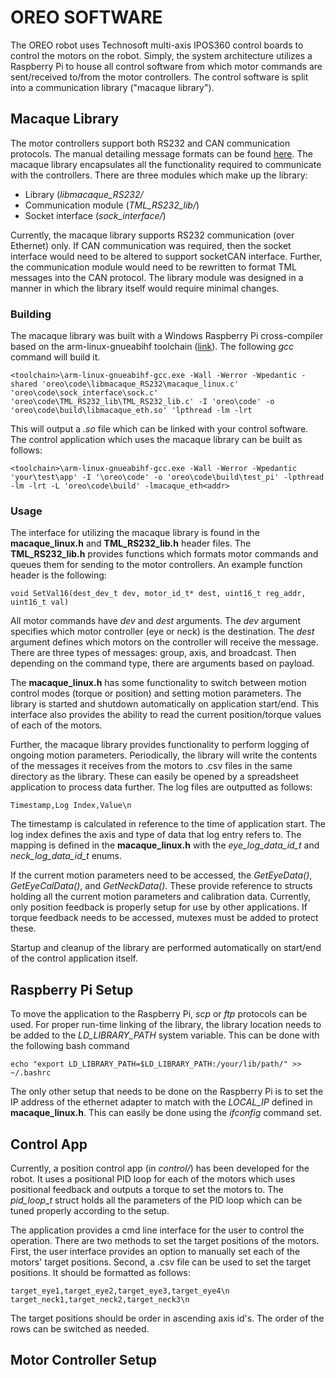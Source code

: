 # OREO SOFTWARE
The OREO robot uses Technosoft multi-axis IPOS360 control boards to control the motors on the robot. Simply, the system architecture utilizes a Raspberry Pi to house all control software from which motor commands are sent/received to/from the motor controllers. The control software is split into a communication library ("macaque library"). 

## Macaque Library
The motor controllers support both RS232 and CAN communication protocols. The manual detailing message formats can be found [here](https://www.technosoftmotion.com/ESM-um-html/index.html?tml_electronic_gearing_mode.htm). The macaque library encapsulates all the functionality required to communicate with the controllers. There are three modules which make up the library:

* Library (*libmacaque\_RS232/*
* Communication module (*TML\_RS232\_lib/*)
* Socket interface (*sock\_interface/*)

Currently, the macaque library supports RS232 communication (over Ethernet) only. If CAN communication was required, then the socket interface would need to be altered to support socketCAN interface. Further, the communication module would need to be rewritten to format TML messages into the CAN protocol. The library module was designed in a manner in which the library itself would require minimal changes.

### Building
The macaque library was built with a Windows Raspberry Pi cross-compiler based on the arm-linux-gnueabihf toolchain ([link](https://gnutoolchains.com/raspberry/)). The following *gcc* command will build it. 

    <toolchain>\arm-linux-gnueabihf-gcc.exe -Wall -Werror -Wpedantic -shared 'oreo\code\libmacaque_RS232\macaque_linux.c' 'oreo\code\sock_interface\sock.c' 'oreo\code\TML_RS232_lib\TML_RS232_lib.c' -I 'oreo\code' -o 'oreo\code\build\libmacaque_eth.so' 'lpthread -lm -lrt
    
This will output a *.so* file which can be linked with your control software. The control application which uses the macaque library can be built as follows:

    <toolchain>\arm-linux-gnueabihf-gcc.exe -Wall -Werror -Wpedantic 'your\test\app' -I '\oreo\code' -o 'oreo\code\build\test_pi' -lpthread -lm -lrt -L 'oreo\code\build' -lmacaque_eth<addr>

### Usage
The interface for utilizing the macaque library is found in the **macaque\_linux.h** and **TML\_RS232\_lib.h** header files. 
The **TML\_RS232\_lib.h** provides functions which formats motor commands and queues them for sending to the motor controllers. An example function header is the following:

    void SetVal16(dest_dev_t dev, motor_id_t* dest, uint16_t reg_addr, uint16_t val)

All motor commands have *dev* and *dest* arguments. The *dev* argument specifies which motor controller (eye or neck) is the destination. The *dest* argument defines which motors on the controller will receive the message. There are three types of messages: group, axis, and broadcast. Then depending on the command type, there are arguments based on payload.

The **macaque\_linux.h** has some functionality to switch between motion control modes (torque or position) and setting motion parameters. The library is started and shutdown automatically on application start/end. This interface also provides the ability to read the current position/torque values of each of the motors.

Further, the macaque library provides functionality to perform logging of ongoing motion parameters. Periodically, the library will write the contents of the messages it receives from the motors to .csv files in the same directory as the library. These can easily be opened by a spreadsheet application to process data further. The log files are outputted as follows:

	Timestamp,Log Index,Value\n

The timestamp is calculated in reference to the time of application start. The log index defines the axis and type of data that log entry refers to. The mapping is defined in the **macaque\_linux.h** with the *eye_log_data_id_t* and *neck_log_data_id_t* enums.

If the current motion parameters need to be accessed, the *GetEyeData()*, *GetEyeCalData()*, and *GetNeckData()*. These provide reference to structs holding all the current motion parameters and calibration data. Currently, only position feedback is properly setup for use by other applications. If torque feedback needs to be accessed, mutexes must be added to protect these.

Startup and cleanup of the library are performed automatically on start/end of the control application itself.

## Raspberry Pi Setup
To move the application to the Raspberry Pi, *scp* or *ftp* protocols can be used. For proper run-time linking of the library, the library location needs to be added to the *LD\_LIBRARY\_PATH* system variable. This can be done with the following bash command

    echo "export LD_LIBRARY_PATH=$LD_LIBRARY_PATH:/your/lib/path/" >> ~/.bashrc

The only other setup that needs to be done on the Raspberry Pi is to set the IP address of the ethernet adapter to match with the *LOCAL_IP* defined in **macaque\_linux.h**. This can easily be done using the *ifconfig* command set.

## Control App
Currently, a position control app (in *control/*) has been developed for the robot. It uses a positional PID loop for each of the motors which uses positional feedback and outputs a torque to set the motors to. The *pid\_loop\_t* struct holds all the parameters of the PID loop which can be tuned properly according to the setup.

The application provides a cmd line interface for the user to control the operation. There are two methods to set the target positions of the motors. First, the user interface provides an option to manually set each of the motors' target positions. Second, a .csv file can be used to set the target positions. It should be formatted as follows:

	target_eye1,target_eye2,target_eye3,target_eye4\n
	target_neck1,target_neck2,target_neck3\n
	
The target positions should be order in ascending axis id's. The order of the rows can be switched as needed.

## Motor Controller Setup

